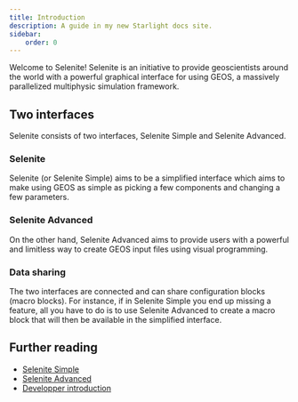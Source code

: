 ```yaml
---
title: Introduction 
description: A guide in my new Starlight docs site.
sidebar:
    order: 0
---
```


Welcome to Selenite! Selenite is an initiative to provide geoscientists around the world with a powerful graphical interface for using GEOS, a massively parallelized multiphysic simulation framework.

## Two interfaces
Selenite consists of two interfaces, Selenite Simple and Selenite Advanced.

### Selenite
Selenite (or Selenite Simple) aims to be a simplified interface which aims to make using GEOS as simple as picking a few components and changing a few parameters.

### Selenite Advanced
On the other hand, Selenite Advanced aims to provide users with a powerful and limitless way to create GEOS input files using visual programming. 

### Data sharing
The two interfaces are connected and can share configuration blocks (macro blocks). For instance, if in Selenite Simple you end up missing a feature, all you have to do is to use Selenite Advanced to create a macro block that will then be available in the simplified interface.

## Further reading
- [Selenite Simple](https://selenite-geos.github.io/docs/simplified-interface/introduction/)
- [Selenite Advanced](https://selenite-geos.github.io/docs/advanced-interface/introduction/)
- [Developper introduction](https://selenite-geos.github.io/docs/developper/introduction/)
